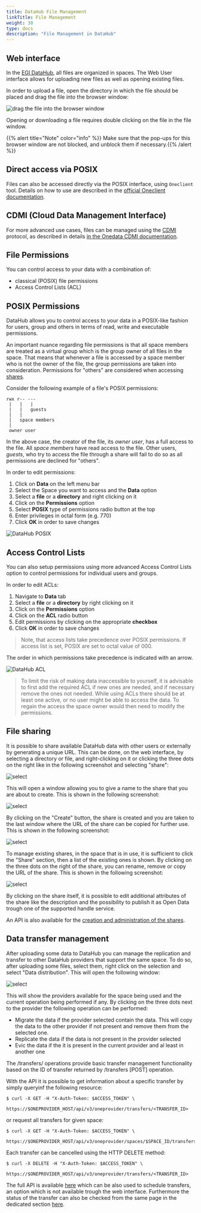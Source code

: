 ```yaml
---
title: DataHub File Management
linkTitle: File Management
weight: 30
type: docs
description: "File Management in DataHub"
---
```


## Web interface

In the [EGI DataHub](../), all files are organized in spaces. The Web User
interface allows for uploading new files as well as opening existing files.

In order to upload a file, open the directory in which the file should be placed
and drag the file into the browser window:

![drag the file into the browser window](datahub-drag-file.png)

Opening or downloading a file requires double clicking on the file in the file
window.

{{% alert title="Note" color="info" %}} Make sure that the pop-ups for this
browser window are not blocked, and unblock them if necessary.{{% /alert %}}

## Direct access via POSIX

Files can also be accessed directly via the POSIX interface, using `Oneclient`
tool. Details on how to use are described in the
[official Oneclient documentation](https://onedata.org/#/home/documentation/doc/using_onedata/oneclient.html).

## CDMI (Cloud Data Management Interface)

For more advanced use cases, files can be managed using the
[CDMI](http://www.snia.org/cdmi) protocol, as described in details
[in the Onedata CDMI documentation](https://onedata.org/#/home/documentation/doc/advanced/cdmi.html).

## File Permissions

You can control access to your data with a combination of:

- classical (POSIX) file permissions
- Access Control Lists (ACL)

## POSIX Permissions

DataHub allows you to control access to your data in a POSIX-like fashion for
users, group and others in terms of read, write and executable permissions.

An important nuance regarding file permissions is that all space members are
treated as a virtual group which is the group owner of all files in the space.
That means that whenever a file is accessed by a space member who is not the
owner of the file, the group permissions are taken into consideration.
Permissions for "others" are considered when accessing
[shares](https://onedata.org/#/home/documentation/doc/using_onedata/shares.html).

Consider the following example of a file's POSIX permissions:

```text
rwx r-- ---
 |   |   |
 |   |   guests
 |   |
 |   space members
 |
 owner user
```

In the above case, the creator of the file, its _owner user_, has a full access
to the file. All _space members_ have read access to the file. Other users,
_guests_, who try to access the file through a share will fail to do so as all
permissions are declined for "others".

In order to edit permissions:

1. Click on **Data** on the left menu bar
1. Select the Space you want to access and the **Data** option
1. Select a **file** or a **directory** and right clicking on it
1. Click on the **Permissions** option
1. Select **POSIX** type of permissions radio button at the top
1. Enter privileges in octal form (e.g. 770)
1. Click **OK** in order to save changes

![DataHub POSIX](datahub-posix.png)

## Access Control Lists

You can also setup permissions using more advanced Access Control Lists option
to control permissions for individual users and groups.

In order to edit ACLs:

1. Navigate to **Data** tab
1. Select a **file** or a **directory** by right clicking on it
1. Click on the **Permissions** option
1. Click on the **ACL** radio button
1. Edit permissions by clicking on the appropriate **checkbox**
1. Click **OK** in order to save changes

> Note, that access lists take precedence over POSIX permissions. If access list
> is set, POSIX are set to octal value of 000.

The order in which permissions take precedence is indicated with an arrow.

![DataHub ACL](datahub-acl.png)

> To limit the risk of making data inaccessible to yourself, it is advisable to
> first add the required ACL if new ones are needed, and if necessary remove the
> ones not needed. While using ACLs there should be at least one active, or no
> user might be able to access the data. To regain the access the space owner
> would then need to modify the permissions.

## File sharing

It is possible to share available DataHub data with other users or
externally by generating a unique URL. This can be done, on the web interface, by
selecting a directory or file, and right-clicking on it or clicking the three
dots on the right like in the following screenshot and selecting "share":

![select](datahub-share-01.png)

This will open a window allowing you to give a name to the share that you are
about to create. This is shown in the following screenshot:

![select](datahub-share-02.png)

By clicking on the "Create" button, the share is created and you are taken to the
last window where the URL of the share can be copied for further use. This is shown
in the following screenshot:

![select](datahub-share-03.png)

To manage existing shares, in the space that is in use, it is sufficient to
click the "Share" section, then a list of the existing ones is shown. By clicking
on the three dots on the right of the share, you can rename, remove or copy the
URL of the share. This is shown in the following screenshot:

![select](datahub-share-04.png)

By clicking on the share itself, it is possible to edit additional attributes of
the share like the description and the possibility to publish it as Open Data
trough one of the supported handle service.

An API is also available for the
[creation and administration of the shares](https://onedata.org/#/home/api/stable/onezone?anchor=tag/Share).

## Data transfer management

After uploading some data to DataHub you can manage the replication and transfer
to other DataHub providers that support the same space. To do so, after
uploading some files, select them, right click on the selection and select "Data
distribution". This will open the following window:

![select](datahub-transfer-01.png)

This will show the providers available for the space being used and the current
operation being performed if any. By clicking on the three dots next to the
provider the following operation can be performed:

- Migrate the data if the provider selected contain the data. This will copy the
  data to the other provider if not present and remove them from the selected
  one.
- Replicate the data if the data is not present in the provider selected
- Evic the data if the it is present in the current provider and al least in
  another one

The /transfers/ operations provide basic transfer management functionality based
on the ID of transfer returned by /transfers [POST] operation.

With the API it is possible to get information about a specific transfer by
simply queryinf the following resource:

```shell
$ curl -X GET -H "X-Auth-Token: $ACCESS_TOKEN" \
    https://$ONEPROVIDER_HOST/api/v3/oneprovider/transfers/<TRANSFER_ID>
```

or request all transfers for given space:

```shell
$ curl -X GET -H "X-Auth-Token: $ACCESS_TOKEN" \
    https://$ONEPROVIDER_HOST/api/v3/oneprovider/spaces/$SPACE_ID/transfers
```

Each transfer can be cancelled using the HTTP DELETE method:

```shell
$ curl -X DELETE -H "X-Auth-Token: $ACCESS_TOKEN" \
    https://$ONEPROVIDER_HOST/api/v3/oneprovider/transfers/<TRANSFER_ID>
```

The full API is available
[here](https://onedata.org/#/home/api/21.02.0-alpha28/oneprovider?anchor=section/Overview/API-structure)
which can be also used to schedule transfers, an option which is not available
trough the web interface. Furthermore the status of the transfer can also be
checked from the same page in the dedicated section
[here](https://onedata.org/#/home/api/21.02.0-alpha28/oneprovider?anchor=operation/get_transfer_status).
